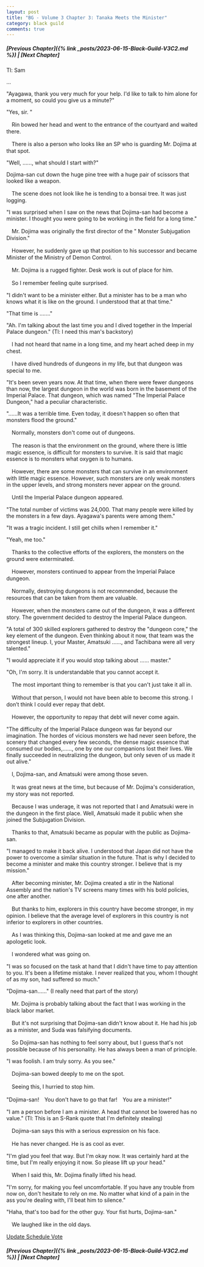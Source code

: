 ```yaml
---
layout: post
title: "BG - Volume 3 Chapter 3: Tanaka Meets the Minister"
category: black guild
comments: true
---
```


##### [Previous Chapter]({% link _posts/2023-06-15-Black-Guild-V3C2.md %}) \| [Next Chapter]



Tl: Sam

…

"Ayagawa, thank you very much for your help. I'd like to talk to him alone for a moment, so could you give us a minute?"

"Yes, sir. "


　Rin bowed her head and went to the entrance of the courtyard and waited there.

　There is also a person who looks like an SP who is guarding Mr. Dojima at that spot.
<!--more-->


"Well, ......, what should I start with?"


Dojima-san cut down the huge pine tree with a huge pair of scissors that looked like a weapon.

　The scene does not look like he is tending to a bonsai tree. It was just logging.


"I was surprised when I saw on the news that Dojima-san had become a minister. I thought you were going to be working in the field for a long time."


　Mr. Dojima was originally the first director of the " Monster Subjugation Division."

　However, he suddenly gave up that position to his successor and became Minister of the Ministry of Demon Control.


　Mr. Dojima is a rugged fighter. Desk work is out of place for him.

　So I remember feeling quite surprised.


"I didn't want to be a minister either. But a minister has to be a man who knows what it is like on the ground. I understood that at that time."

"That time is ......."

"Ah. I'm talking about the last time you and I dived together in the Imperial Palace dungeon." (Tl: I need this man's backstory)



　I had not heard that name in a long time, and my heart ached deep in my chest.

　I have dived hundreds of dungeons in my life, but that dungeon was special to me.


"It's been seven years now. At that time, when there were fewer dungeons than now, the largest dungeon in the world was born in the basement of the Imperial Palace. That dungeon, which was named "The Imperial Palace Dungeon," had a peculiar characteristic.

"......It was a terrible time. Even today, it doesn't happen so often that monsters flood the ground."


　Normally, monsters don't come out of dungeons.

　The reason is that the environment on the ground, where there is little magic essence, is difficult for monsters to survive. It is said that magic essence is to monsters what oxygen is to humans.


　However, there are some monsters that can survive in an environment with little magic essence. However, such monsters are only weak monsters in the upper levels, and strong monsters never appear on the ground.


　Until the Imperial Palace dungeon appeared.


"The total number of victims was 24,000. That many people were killed by the monsters in a few days. Ayagawa's parents were among them."

"It was a tragic incident. I still get chills when I remember it."

"Yeah, me too."


　Thanks to the collective efforts of the explorers, the monsters on the ground were exterminated.

　However, monsters continued to appear from the Imperial Palace dungeon.


　Normally, destroying dungeons is not recommended, because the resources that can be taken from them are valuable.

　However, when the monsters came out of the dungeon, it was a different story. The government decided to destroy the Imperial Palace dungeon.


"A total of 300 skilled explorers gathered to destroy the "dungeon core," the key element of the dungeon. Even thinking about it now, that team was the strongest lineup. I, your Master, Amatsuki ......, and Tachibana were all very talented."

"I would appreciate it if you would stop talking about ...... master."

"Oh, I'm sorry.  It is understandable that you cannot accept it.


　The most important thing to remember is that you can't just take it all in.

　Without that person, I would not have been able to become this strong. I don’t think I could ever repay that debt.


　However, the opportunity to repay that debt will never come again.


"The difficulty of the Imperial Palace dungeon was far beyond our imagination. The hordes of vicious monsters we had never seen before, the scenery that changed every few seconds, the dense magic essence that consumed our bodies,......, one by one our companions lost their lives. We finally succeeded in neutralizing the dungeon, but only seven of us made it out alive."


　I, Dojima-san, and Amatsuki were among those seven.

　It was great news at the time, but because of Mr. Dojima's consideration, my story was not reported.

　Because I was underage, it was not reported that I and Amatsuki were in the dungeon in the first place. Well, Amatsuki made it public when she joined the Subjugation Division.

　Thanks to that, Amatsuki became as popular with the public as Dojima-san.


"I managed to make it back alive. I understood that Japan did not have the power to overcome a similar situation in the future. That is why I decided to become a minister and make this country stronger. I believe that is my mission."


　After becoming minister, Mr. Dojima created a stir in the National Assembly and the nation's TV screens many times with his bold policies, one after another.

　But thanks to him, explorers in this country have become stronger, in my opinion. I believe that the average level of explorers in this country is not inferior to explorers in other countries.


　As I was thinking this, Dojima-san looked at me and gave me an apologetic look.

　I wondered what was going on.


"I was so focused on the task at hand that I didn't have time to pay attention to you. It's been a lifetime mistake. I never realized that you, whom I thought of as my son, had suffered so much."

"Dojima-san......" (I really need that part of the story)


　Mr. Dojima is probably talking about the fact that I was working in the black labor market.

　But it's not surprising that Dojima-san didn't know about it. He had his job as a minister, and Suda was falsifying documents.


　So Dojima-san has nothing to feel sorry about, but I guess that's not possible because of his personality. He has always been a man of principle.


"I was foolish. I am truly sorry. As you see."


　Dojima-san bowed deeply to me on the spot.

　Seeing this, I hurried to stop him.


"Dojima-san!　You don't have to go that far!　You are a minister!"

"I am a person before I am a minister. A head that cannot be lowered has no value." (Tl: This is an S-Rank quote that I'm definitely stealing)


　Dojima-san says this with a serious expression on his face.

　He has never changed. He is as cool as ever.


"I'm glad you feel that way. But I'm okay now. It was certainly hard at the time, but I'm really enjoying it now. So please lift up your head."


　When I said this, Mr. Dojima finally lifted his head.


"I'm sorry, for making you feel uncomfortable. If you have any trouble from now on, don't hesitate to rely on me. No matter what kind of a pain in the ass you're dealing with, I'll beat him to silence."

"Haha, that's too bad for the other guy. Your fist hurts, Dojima-san."


　We laughed like in the old days.


[Update Schedule Vote]( https://strawpoll.com/polls/GeZAOwGePnV )

##### [Previous Chapter]({% link _posts/2023-06-15-Black-Guild-V3C2.md %}) \| [Next Chapter]